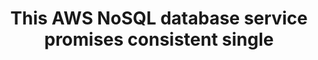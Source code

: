 ---
layout: answer
title: "This AWS NoSQL database service promises consistent single"
blurb: "DynamoDB is Amazon's fully managed NoSQL database service. The description given in the question is pulled directly from Amazon's product page. You ca"
quid: 181
---
